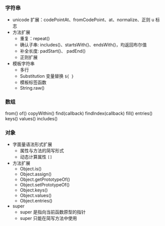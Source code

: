 ### 字符串

- unicode 扩展：codePointAt、fromCodePoint、at、normalize、正则 u 标志
- 方法扩展
  + 重复：repeat()
  + 确认子串:	includes()、startsWith()、endsWith()，均返回布尔值
  + 补全长度:	padStart()、 padEnd()
  + 正则扩展
- 模板字符串
  + 多行
  + Substitution 变量替换 `${ }`
  + 模板标签函数
  + String.raw()


### 数组

from()
of()
copyWithin()
find(callback)
findIndex(callback)
fill()
entries()
keys()
values()
includes()


### 对象

- 字面量语法形式扩展
  + 属性与方法的简写形式
  + 动态计算属性 `[]`
- 方法扩展
  + Object.is()
  + Object.assign()
  + Object.getPrototypeOf()
  + Object.setPrototypeOf()
  + Object.keys()
  + Object.values()
  + Object.entries()
- super
  + super 是指向当前函数原型的指针
  + super 只能在简写方法中使用

